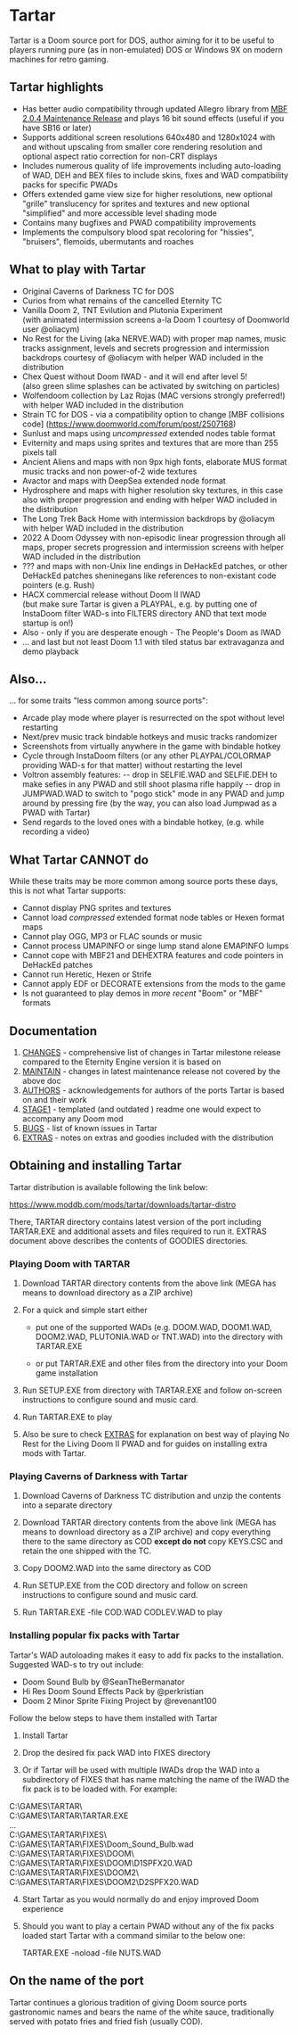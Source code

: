 # Tartar

Tartar is a Doom source port for DOS, author aiming for it to be useful
to players running pure (as in non-emulated) DOS or Windows 9X on modern 
machines for retro gaming. 

## Tartar highlights

- Has better audio compatibility through updated Allegro library 
  from [MBF 2.0.4 Maintenance Release](doc/COPYRGHT/MBFUP204.TXT)
  and plays 16 bit sound effects (useful if you have SB16 or later)
- Supports additional screen resolutions 640x480 and 1280x1024
  with and without upscaling from smaller core rendering resolution
  and optional aspect ratio correction for non-CRT displays
- Includes numerous quality of life improvements including 
  auto-loading of WAD, DEH and BEX files to include
  skins, fixes and WAD compatibility packs for specific PWADs
- Offers extended game view size for higher resolutions, 
  new optional "grille" translucency for sprites and textures and 
  new optional "simplified" and more accessible level shading mode  
- Contains many bugfixes and PWAD compatibility improvements
- Implements the compulsory blood spat recoloring for "hissies", 
  "bruisers", flemoids, ubermutants and roaches

## What to play with Tartar

- Original Caverns of Darkness TC for DOS
- Curios from what remains of the cancelled Eternity TC
- Vanilla Doom 2, TNT Evilution and Plutonia Experiment   
  (with animated intermission screens a-la Doom 1 courtesy of 
  Doomworld user \@oliacym)
- No Rest for the Living (aka NERVE.WAD) with proper map names,
  music tracks assignment, levels and secrets progression and 
  intermission backdrops courtesy of \@oliacym 
  with helper WAD included in the distribution
- Chex Quest without Doom IWAD - and it will end after level 5!   
  (also green slime splashes can be activated by switching on particles)
- Wolfendoom collection by Laz Rojas (MAC versions strongly preferred!)
  with helper WAD included in the distribution
- Strain TC for DOS - via a compatibility option to change [MBF collisions code]
  (https://www.doomworld.com/forum/post/2507168)
- Sunlust and maps using _uncompressed_ extended nodes table format
- Eviternity and maps using sprites and textures that are
  more than 255 pixels tall
- Ancient Aliens and maps with non 9px high fonts, elaborate MUS format music tracks
  and non power-of-2 wide textures 
- Avactor and maps with DeepSea extended node format
- Hydrosphere and maps with higher resolution sky textures,
  in this case also with proper progression and ending
  with helper WAD included in the distribution
- The Long Trek Back Home with intermission backdrops by \@oliacym 
  with helper WAD included in the distribution
- 2022 A Doom Odyssey with non-episodic linear progression through all maps,
  proper secrets progression and intermission screens 
  with helper WAD included in the distribution
- ??? and maps with non-Unix line endings in DeHackEd patches, 
  or other DeHackEd patches sheninegans like references to non-existant code pointers
  (e.g. Rush)
- HACX commercial release without Doom II IWAD  
  (but make sure Tartar is given a PLAYPAL, e.g. by putting one of InstaDoom
  filter WAD-s into FILTERS directory AND that text mode startup is on!)
- Also - only if you are desperate enough - The People's Doom as IWAD
- ... and last but not least Doom 1.1 with tiled status bar extravaganza and demo playback

## Also...
... for some traits "less common among source ports":
- Arcade play mode where player is resurrected on the spot without
  level restarting 
- Next/prev music track bindable hotkeys and music tracks randomizer
- Screenshots from virtually anywhere in the game with bindable hotkey
- Cycle through InstaDoom filters (or any other PLAYPAL/COLORMAP providing
WAD-s for that matter) without restarting the level
- Voltron assembly features:
  -- drop in SELFIE.WAD and SELFIE.DEH to make sefies in any PWAD
     and still shoot plasma rifle happily 
  -- drop in JUMPWAD.WAD to switch to "pogo stick" mode in any PWAD
     and jump around by pressing fire
     (by the way, you can also load Jumpwad as a PWAD with Tartar)
- Send regards to the loved ones with a bindable hotkey, 
  (e.g. while recording a video)

## What Tartar CANNOT do
While these traits may be more common among source ports these days,
this is not what Tartar supports:
- Cannot display PNG sprites and textures
- Cannot load _compressed_ extended format node tables or Hexen format maps
- Cannot play OGG, MP3 or FLAC sounds or music
- Cannot process UMAPINFO or singe lump stand alone EMAPINFO lumps
- Cannot cope with MBF21 and DEHEXTRA features and code pointers in DeHackEd patches
- Cannot run Heretic, Hexen or Strife 
- Cannot apply EDF or DECORATE extensions from the mods to the game
- Is not guaranteed to play demos in _more recent_ "Boom" or "MBF" formats

## Documentation

1. [CHANGES](doc/changes.md)     - comprehensive list of changes in Tartar 
                                   milestone release compared to the 
                                   Eternity Engine version it is based on
2. [MAINTAIN](doc/maintain.md)   - changes in latest maintenance release 
                                   not covered by the above doc
3. [AUTHORS](doc/authors.md)     - acknowledgements for authors of the ports 
                                   Tartar is based on and their work
4. [STAGE1](doc/STAGE1.TXT)      - templated (and outdated ) readme one 
                                   would expect to accompany any Doom mod
5. [BUGS](doc/bugs.md)           - list of known issues in Tartar 
6. [EXTRAS](doc/extras.md)       - notes on extras and goodies included with 
                                   the distribution 

## Obtaining and installing Tartar

Tartar distribution is available following the link below:

<https://www.moddb.com/mods/tartar/downloads/tartar-distro>

There, TARTAR directory contains latest version of the port 
including TARTAR.EXE and additional assets and files required to run it. 
EXTRAS document above describes the contents of GOODIES directories. 


### Playing Doom with TARTAR

1. Download TARTAR directory contents from the above link (MEGA has means 
   to download directory as a ZIP archive)

2. For a quick and simple start either 

   - put one of the supported WADs (e.g. DOOM.WAD, DOOM1.WAD, DOOM2.WAD, 
     PLUTONIA.WAD or TNT.WAD) into the directory with TARTAR.EXE 
   
   - or put TARTAR.EXE and other files from the directory into your Doom 
     game installation  
  
3. Run SETUP.EXE from directory with TARTAR.EXE and follow on-screen 
   instructions to configure sound and music card.

4. Run TARTAR.EXE to play 

5. Also be sure to check [EXTRAS](doc/extras.md) for explanation on best 
   way of playing No Rest for the Living Doom II PWAD and for guides on
   installing extra mods with Tartar.

### Playing Caverns of Darkness with Tartar

1. Download Caverns of Darkness TC distribution and unzip the contents 
   into a separate directory

2. Download TARTAR directory contents from the above link (MEGA has means 
   to download directory as a ZIP archive) and copy everything there 
   to the same directory as COD **except do not** copy KEYS.CSC 
   and retain the one shipped with the TC.

3. Copy DOOM2.WAD into the same directory as COD

4. Run SETUP.EXE from the COD directory and follow
   on screen instructions to configure sound and music card.

5. Run TARTAR.EXE -file COD.WAD CODLEV.WAD to play

### Installing popular fix packs with Tartar

Tartar's WAD autoloading makes it easy to add fix packs
to the installation. Suggested WAD-s to try out include:
  - Doom Sound Bulb by \@SeanTheBermanator
  - Hi Res Doom Sound Effects Pack by \@perkristian
  - Doom 2 Minor Sprite Fixing Project by \@revenant100

Follow the below steps to have them installed with Tartar

1. Install Tartar

2. Drop the desired fix pack WAD into FIXES directory

3. Or if Tartar will be used with multiple IWADs drop the WAD into
   a subdirectory of FIXES that has name matching the name of the IWAD
   the fix pack is to be loaded with. For example:
      
  C:\GAMES\TARTAR\   
  C:\GAMES\TARTAR\TARTAR.EXE   
  ...   
  C:\GAMES\TARTAR\FIXES\   
  C:\GAMES\TARTAR\FIXES\Doom_Sound_Bulb.wad   
  C:\GAMES\TARTAR\FIXES\DOOM\   
  C:\GAMES\TARTAR\FIXES\DOOM\D1SPFX20.WAD   
  C:\GAMES\TARTAR\FIXES\DOOM2\   
  C:\GAMES\TARTAR\FIXES\DOOM2\D2SPFX20.WAD   

4. Start Tartar as you would normally do and enjoy improved Doom experience

5. Should you want to play a certain PWAD without any of the fix packs loaded
   start Tartar with a command similar to the below one:
      
   TARTAR.EXE -noload -file NUTS.WAD

## On the name of the port

Tartar continues a glorious tradition of giving Doom 
source ports gastronomic names and bears the name of the white sauce, 
traditionally served with potato fries and fried fish (usually COD). 

